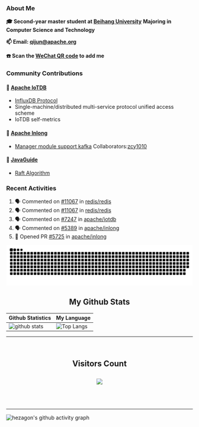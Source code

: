 ### About Me

**🎓 Second-year master student at [Beihang University](https://www.buaa.edu.cn/)** **Majoring in Computer Science and Technology**

**📫 Email: qijun@apache.org**

**☎️ Scan the [WeChat QR code](https://github.com/jun0315/jun0315/issues/1) to add me**

### Community Contributions

#### 🚀 [Apache IoTDB](https://github.com/apache/iotdb/pulls?q=+is%3Apr+author%3Ajun0315)

- [InfluxDB Protocol](https://iotdb.apache.org/zh/UserGuide/Master/API/InfluxDB-Protocol.html)
- Single-machine/distributed multi-service protocol unified access scheme
- IoTDB self-metrics

#### 🚀 [Apache Inlong](https://github.com/apache/inlong/pulls?q=+is%3Apr+author%3Ajun0315)

- [Manager module support kafka](https://github.com/apache/inlong/pull/5389)     Collaborators:[zcy1010](https://github.com/zcy1010)

#### 🚀 [JavaGuide](https://github.com/Snailclimb/JavaGuide)

- [Raft Algorithm](https://javaguide.cn/distributed-system/theorem&algorithm&protocol/raft-algorithm/)

### Recent Activities
<!--START_SECTION:activity-->
1. 🗣 Commented on [#11067](https://github.com/redis/redis/issues/11067) in [redis/redis](https://github.com/redis/redis)
2. 🗣 Commented on [#11067](https://github.com/redis/redis/issues/11067) in [redis/redis](https://github.com/redis/redis)
3. 🗣 Commented on [#7247](https://github.com/apache/iotdb/issues/7247) in [apache/iotdb](https://github.com/apache/iotdb)
4. 🗣 Commented on [#5389](https://github.com/apache/inlong/issues/5389) in [apache/inlong](https://github.com/apache/inlong)
5. 💪 Opened PR [#5725](https://github.com/apache/inlong/pull/5725) in [apache/inlong](https://github.com/apache/inlong)
<!--END_SECTION:activity-->

![github contribution grid snake animation](https://raw.githubusercontent.com/jun0315/jun0315/output/github-contribution-grid-snake.svg)

<!-- START NEW SECTION -->
<p align="center">
 <h2 align="center">My Github Stats</h2>

| Github Statistics                                                                                           | My Language                                                                                                                 |
| ----------------------------------------------------------------------------------------------------------- | --------------------------------------------------------------------------------------------------------------------------- |
| ![github stats](https://github-readme-stats.vercel.app/api?username=jun0315&theme=dark&show_icons=true) | ![Top Langs](https://github-readme-stats.vercel.app/api/top-langs/?username=jun0315&hide=TeX&layout=compact&theme=dark) |

<hr>

<div align="center">
<br><h2 align="centre"><b>Visitors Count</b></p>  
<p align="center"><img align="center" src="https://profile-counter.glitch.me/{jun0315}/count.svg" /></p> 
<br></div>

<hr>

![hezagon's github activity graph](https://activity-graph.herokuapp.com/graph?username=jun0315&theme=react-dark)

